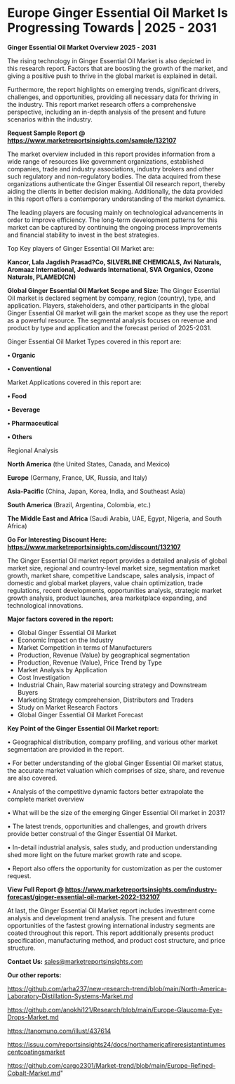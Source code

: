 # Europe Ginger Essential Oil Market Is Progressing Towards | 2025 - 2031

<Strong> Ginger Essential Oil Market Overview 2025 - 2031</strong>

The rising technology in Ginger Essential Oil Market is also depicted in this research report. Factors that are boosting the growth of the market, and giving a positive push to thrive in the global market is explained in detail.

Furthermore, the report highlights on emerging trends, significant drivers, challenges, and opportunities, providing all necessary data for thriving in the industry. This report market research offers a comprehensive perspective, including an in-depth analysis of the present and future scenarios within the industry.

<strong>Request Sample Report @ <a href=https://www.marketreportsinsights.com/sample/132107>https://www.marketreportsinsights.com/sample/132107</a></strong>

The market overview included in this report provides information from a wide range of resources like government organizations, established companies, trade and industry associations, industry brokers and other such regulatory and non-regulatory bodies. The data acquired from these organizations authenticate the Ginger Essential Oil research report, thereby aiding the clients in better decision making. Additionally, the data provided in this report offers a contemporary understanding of the market dynamics.

The leading players are focusing mainly on technological advancements in order to improve efficiency. The long-term development patterns for this market can be captured by continuing the ongoing process improvements and financial stability to invest in the best strategies.

Top Key players of Ginger Essential Oil Market are:

<strong>Kancor, Lala Jagdish Prasad?Co, SILVERLINE CHEMICALS, Avi Naturals, Aromaaz International, Jedwards International, SVA Organics, Ozone Naturals, PLAMED(CN)</strong>

<strong><b>Global Ginger Essential Oil Market Scope and Size:</b></strong>
The Ginger Essential Oil market is declared segment by company, region (country), type, and application. Players, stakeholders, and other participants in the global Ginger Essential Oil market will gain the market scope as they use the report as a powerful resource. The segmental analysis focuses on revenue and product by type and application and the forecast period of 2025-2031.

Ginger Essential Oil Market Types covered in this report are:

<strong>• Organic

• Conventional</strong>

Market Applications covered in this report are:

<strong>• Food

• Beverage

• Pharmaceutical

• Others</strong> 

Regional Analysis

<strong>North America</strong> (the United States, Canada, and Mexico)

<strong>Europe</strong> (Germany, France, UK, Russia, and Italy)

<strong>Asia-Pacific</strong> (China, Japan, Korea, India, and Southeast Asia)

<strong>South America</strong> (Brazil, Argentina, Colombia, etc.)

<strong>The Middle East and Africa</strong> (Saudi Arabia, UAE, Egypt, Nigeria, and South Africa)

<strong>Go For Interesting Discount Here: <a href=https://www.marketreportsinsights.com/discount/132107>https://www.marketreportsinsights.com/discount/132107</a></strong>

The Ginger Essential Oil market report provides a detailed analysis of global market size, regional and country-level market size, segmentation market growth, market share, competitive Landscape, sales analysis, impact of domestic and global market players, value chain optimization, trade regulations, recent developments, opportunities analysis, strategic market growth analysis, product launches, area marketplace expanding, and technological innovations.

<strong><b>Major factors covered in the report:</b></strong>
<ul>
  <li>Global Ginger Essential Oil Market </li>
  <li>Economic Impact on the Industry</li>
  <li>Market Competition in terms of Manufacturers</li>
  <li>Production, Revenue (Value) by geographical segmentation</li>
  <li>Production, Revenue (Value), Price Trend by Type</li>
  <li>Market Analysis by Application</li>
  <li>Cost Investigation</li>
  <li>Industrial Chain, Raw material sourcing strategy and Downstream Buyers</li>
  <li>Marketing Strategy comprehension, Distributors and Traders</li>
  <li>Study on Market Research Factors</li>
  <li>Global Ginger Essential Oil Market Forecast</li>
</ul>

<strong><b>Key Point of the Ginger Essential Oil Market report:</b></strong>

• Geographical distribution, company profiling, and various other market segmentation are provided in the report.

• For better understanding of the global Ginger Essential Oil market status, the accurate market valuation which comprises of size, share, and revenue are also covered.

• Analysis of the competitive dynamic factors better extrapolate the complete market overview

• What will be the size of the emerging Ginger Essential Oil market in 2031?

• The latest trends, opportunities and challenges, and growth drivers provide better construal of the Ginger Essential Oil Market.

• In-detail industrial analysis, sales study, and production understanding shed more light on the future market growth rate and scope.

• Report also offers the opportunity for customization as per the customer request.

<strong><b>View Full Report @ <a href=https://www.marketreportsinsights.com/industry-forecast/ginger-essential-oil-market-2022-132107>https://www.marketreportsinsights.com/industry-forecast/ginger-essential-oil-market-2022-132107</a></b></strong>


At last, the Ginger Essential Oil Market report includes investment come analysis and development trend analysis. The present and future opportunities of the fastest growing international industry segments are coated throughout this report. This report additionally presents product specification, manufacturing method, and product cost structure, and price structure.

<strong>Contact Us:</strong>
sales@marketreportsinsights.com

<strong>Our other reports:</strong>

<a href=https://github.com/arha237/new-research-trend/blob/main/North-America-Laboratory-Distillation-Systems-Market.md>https://github.com/arha237/new-research-trend/blob/main/North-America-Laboratory-Distillation-Systems-Market.md</a>

<a href=https://github.com/anokhi121/Research/blob/main/Europe-Glaucoma-Eye-Drops-Market.md>https://github.com/anokhi121/Research/blob/main/Europe-Glaucoma-Eye-Drops-Market.md</a>

<a href=https://tanomuno.com/illust/437614>https://tanomuno.com/illust/437614</a>

<a href=https://issuu.com/reportsinsights24/docs/northamericafireresistantintumescentcoatingsmarket>https://issuu.com/reportsinsights24/docs/northamericafireresistantintumescentcoatingsmarket</a>

<a href=https://github.com/cargo2301/Market-trend/blob/main/Europe-Refined-Cobalt-Market.md>https://github.com/cargo2301/Market-trend/blob/main/Europe-Refined-Cobalt-Market.md</a>"
